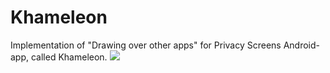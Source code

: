 # Khameleon
Implementation of "Drawing over other apps" for Privacy Screens Android-app, called Khameleon.
<img src="https://habrastorage.org/webt/3n/xi/69/3nxi69xueydfnxypy2jhpxeg6mm.gif"/>
